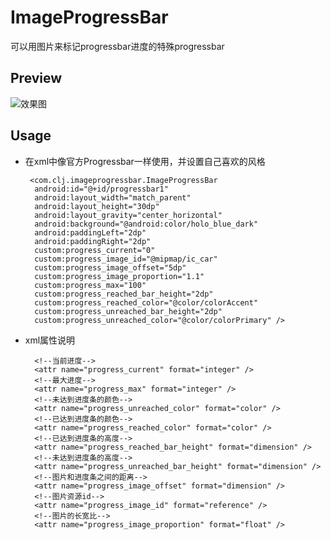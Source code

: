 # ImageProgressBar
可以用图片来标记progressbar进度的特殊progressbar

## Preview ##
![效果图](http://v2.freep.cn/3tb_1607191514016deg512293.gif)

## Usage ##

- 在xml中像官方Progressbar一样使用，并设置自己喜欢的风格
  
       <com.clj.imageprogressbar.ImageProgressBar
        android:id="@+id/progressbar1"
        android:layout_width="match_parent"
        android:layout_height="30dp"
        android:layout_gravity="center_horizontal"
        android:background="@android:color/holo_blue_dark"
        android:paddingLeft="2dp"
        android:paddingRight="2dp"
        custom:progress_current="0"
        custom:progress_image_id="@mipmap/ic_car"
        custom:progress_image_offset="5dp"
        custom:progress_image_proportion="1.1"
        custom:progress_max="100"
        custom:progress_reached_bar_height="2dp"
        custom:progress_reached_color="@color/colorAccent"
        custom:progress_unreached_bar_height="2dp"
        custom:progress_unreached_color="@color/colorPrimary" />
     

- xml属性说明

        <!--当前进度-->
        <attr name="progress_current" format="integer" />
        <!--最大进度-->
        <attr name="progress_max" format="integer" />
        <!--未达到进度条的颜色-->
        <attr name="progress_unreached_color" format="color" />
        <!--已达到进度条的颜色-->
        <attr name="progress_reached_color" format="color" />
        <!--已达到进度条的高度-->
        <attr name="progress_reached_bar_height" format="dimension" />
        <!--未达到进度条的高度-->
        <attr name="progress_unreached_bar_height" format="dimension" />
        <!--图片和进度条之间的距离-->
        <attr name="progress_image_offset" format="dimension" />
        <!--图片资源id-->
        <attr name="progress_image_id" format="reference" />
        <!--图片的长宽比-->
        <attr name="progress_image_proportion" format="float" />